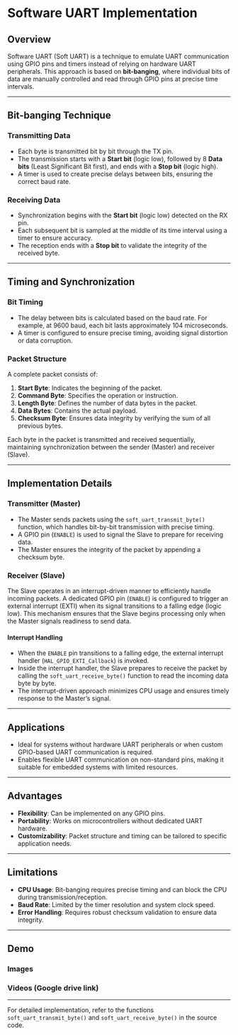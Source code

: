 # Software UART Implementation

## Overview
Software UART (Soft UART) is a technique to emulate UART communication using GPIO pins and timers instead of relying on hardware UART peripherals. This approach is based on **bit-banging**, where individual bits of data are manually controlled and read through GPIO pins at precise time intervals.

---

## Bit-banging Technique
### Transmitting Data
- Each byte is transmitted bit by bit through the TX pin.
- The transmission starts with a **Start bit** (logic low), followed by 8 **Data bits** (Least Significant Bit first), and ends with a **Stop bit** (logic high).
- A timer is used to create precise delays between bits, ensuring the correct baud rate.

### Receiving Data
- Synchronization begins with the **Start bit** (logic low) detected on the RX pin.
- Each subsequent bit is sampled at the middle of its time interval using a timer to ensure accuracy.
- The reception ends with a **Stop bit** to validate the integrity of the received byte.

---

## Timing and Synchronization
### Bit Timing
- The delay between bits is calculated based on the baud rate. For example, at 9600 baud, each bit lasts approximately 104 microseconds.
- A timer is configured to ensure precise timing, avoiding signal distortion or data corruption.

### Packet Structure
A complete packet consists of:
1. **Start Byte**: Indicates the beginning of the packet.
2. **Command Byte**: Specifies the operation or instruction.
3. **Length Byte**: Defines the number of data bytes in the packet.
4. **Data Bytes**: Contains the actual payload.
5. **Checksum Byte**: Ensures data integrity by verifying the sum of all previous bytes.

Each byte in the packet is transmitted and received sequentially, maintaining synchronization between the sender (Master) and receiver (Slave).

---

## Implementation Details
### Transmitter (Master)
- The Master sends packets using the `soft_uart_transmit_byte()` function, which handles bit-by-bit transmission with precise timing.
- A GPIO pin (`ENABLE`) is used to signal the Slave to prepare for receiving data.
- The Master ensures the integrity of the packet by appending a checksum byte.

### Receiver (Slave)

The Slave operates in an interrupt-driven manner to efficiently handle incoming packets. A dedicated GPIO pin (`ENABLE`) is configured to trigger an external interrupt (EXTI) when its signal transitions to a falling edge (logic low). This mechanism ensures that the Slave begins processing only when the Master signals readiness to send data.

#### Interrupt Handling
- When the `ENABLE` pin transitions to a falling edge, the external interrupt handler (`HAL_GPIO_EXTI_Callback`) is invoked.
- Inside the interrupt handler, the Slave prepares to receive the packet by calling the `soft_uart_receive_byte()` function to read the incoming data byte by byte.
- The interrupt-driven approach minimizes CPU usage and ensures timely response to the Master’s signal.
---

## Applications
- Ideal for systems without hardware UART peripherals or when custom GPIO-based UART communication is required.
- Enables flexible UART communication on non-standard pins, making it suitable for embedded systems with limited resources.

---

## Advantages
- **Flexibility**: Can be implemented on any GPIO pins.
- **Portability**: Works on microcontrollers without dedicated UART hardware.
- **Customizability**: Packet structure and timing can be tailored to specific application needs.

---

## Limitations
- **CPU Usage**: Bit-banging requires precise timing and can block the CPU during transmission/reception.
- **Baud Rate**: Limited by the timer resolution and system clock speed.
- **Error Handling**: Requires robust checksum validation to ensure data integrity.

---

## Demo

### Images

### Videos (Google drive link)


---

For detailed implementation, refer to the functions `soft_uart_transmit_byte()` and `soft_uart_receive_byte()` in the source code.
